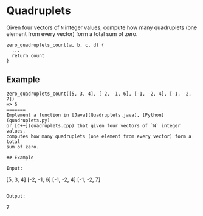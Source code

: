 # Quadruplets

Given four vectors of `N` integer values, compute how many quadruplets
(one element from every vector) form a total sum of zero.

```
zero_quadruplets_count(a, b, c, d) {
  ...
  return count
}
```

## Example

```
zero_quadruplets_count([5, 3, 4], [-2, -1, 6], [-1, -2, 4], [-1, -2, 7])
=> 5
=======
Implement a function in [Java](Quadruplets.java), [Python](quadruplets.py)
or [C++](quadruplets.cpp) that given four vectors of `N` integer values,
computes how many quadruplets (one element from every vector) form a total
sum of zero.

## Example

Input:
```
[5, 3, 4]
[-2, -1, 6]
[-1, -2, 4]
[-1, -2, 7]
```

Output:
```
7
```
